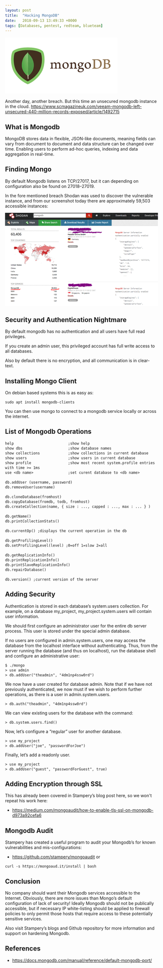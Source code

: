 ```yaml
---
layout: post
title:  "Hacking MongoDB"
date:   2018-09-13 13:49:33 +0000
tags: [Databases, pentest, redteam, blueteam]
---
```

![](/assets/mongodb.png)

Another day, another breach. But this time an unsecured mongodb instance in the cloud. https://www.scmagazineuk.com/veeam-mongodb-left-unsecured-440-million-records-exposed/article/1492715

## What is Mongodb
MongoDB stores data in flexible, JSON-like documents, meaning fields can vary from document to document and data structure can be changed over time. Enabling users to perform ad-hoc queries, indexing and data aggregation in real-time.

## Finding Mongo
By default Mongodb listens on TCP/27017, but it can depending on configuration also be found on 27018–27019.

In the fore mentioned breach Shodan was used to discover the vulnerable instance, and from our screenshot today there are approximately 59,503 accessible instances:

![](/assets/shodan_mongo.png)

## Security and Authentication Nightmare
By default mongodb has no authentication and all users have full read privileges.

If you create an admin user, this privileged account has full write access to all databases.

Also by default there is no encryption, and all communication is in clear-text.

## Installing Mongo Client
On debian based systems this is as easy as:
```
sudo apt install mongodb-clients
```
You can then use mongo to connect to a mongodb service locally or across the internet.

## List of Mongodb Operations
```
help                         ;show help
show dbs                     ;show database names
show collections             ;show collections in current database
show users                   ;show users in current database
show profile                 ;show most recent system.profile entries with time >= 1ms
use <db name>                ;set curent database to <db name>

db.addUser (username, password)
db.removeUser(username)

db.cloneDatabase(fromhost)
db.copyDatabase(fromdb, todb, fromhost)
db.createCollection(name, { size : ..., capped : ..., max : ... } )

db.getName()
db.printCollectionStats()

db.currentOp() ;displays the current operation in the db

db.getProfilingLevel()
db.setProfilingLevel(level) ;0=off 1=slow 2=all

db.getReplicationInfo()
db.printReplicationInfo()
db.printSlaveReplicationInfo()
db.repairDatabase()

db.version() ;current version of the server
```

## Adding Security
Authentication is stored in each database’s system.users collection. For example, on a database my_project, my_project.system.users will contain user information.

We should first configure an administrator user for the entire db server process. This user is stored under the special admin database.

If no users are configured in admin.system.users, one may access the database from the localhost interface without authenticating. Thus, from the server running the database (and thus on localhost), run the database shell and configure an administrative user:
```
$ ./mongo
> use admin
> db.addUser("theadmin", "4dm1np4ssw0rd")
```
We now have a user created for database admin. Note that if we have not previously authenticated, we now must if we wish to perform further operations, as there is a user in admin.system.users.
```
> db.auth("theadmin", "4dm1np4ssw0rd")
```
We can view existing users for the database with the command:
```
> db.system.users.find()
```
Now, let’s configure a “regular” user for another database.
```
> use my_project
> db.addUser("joe", "passwordForJoe")
```
Finally, let’s add a readonly user.
```
> use my_project
> db.addUser("guest", "passwordForGuest", true)
```

## Adding Encryption through SSL
This has already been covered in Stampery’s blog post here, so we won't repeat his work here:
* https://medium.com/mongoaudit/how-to-enable-tls-ssl-on-mongodb-d973a92cefa6

## Mongodb Audit
Stampery has created a useful program to audit your Mongodb’s for known vulnerabilities and mis-configurations:
* https://github.com/stampery/mongoaudit
or
```
curl -s https://mongoaud.it/install | bash
```

## Conclusion
No company should want their Mongodb services accessible to the Internet. Obviously, there are more issues than Mongo’s default configuration of lack of security! Ideally Mongodb should not be publically accessible, but if necessary IP white-listing should be applied to firewall policies to only permit those hosts that require access to these potentially sensitive services.

Also visit Stampery’s blogs and Github repository for more information and support on hardening Mongodb.

## References
* https://docs.mongodb.com/manual/reference/default-mongodb-port/
